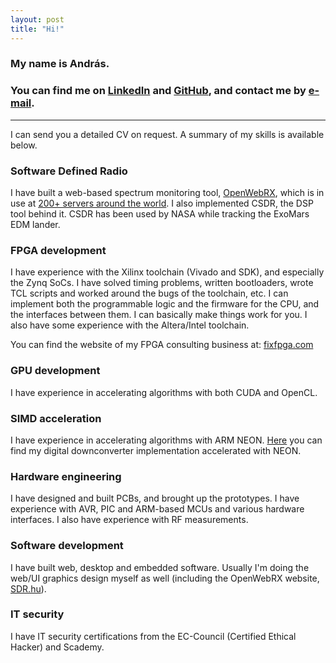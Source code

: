 ```yaml
---
layout: post
title: "Hi!"
---
```


### My name is András.

### You can find me on [LinkedIn](https://www.linkedin.com/in/andrás-retzler-69651b95) and [GitHub](https://github.com/ha7ilm), and contact me by <a href="" class="sdrhu-m-dev">e-mail</a>.

----

I can send you a detailed CV on request. A summary of my skills is available below.

### Software Defined Radio

I have built a web-based spectrum monitoring tool, [OpenWebRX](http://sdr.hu/openwebrx), which is in use at [200+ servers around the world](http://sdr.hu/map). I also implemented CSDR, the DSP tool behind it. CSDR has been used by NASA while tracking the ExoMars EDM lander.

### FPGA development

I have experience with the Xilinx toolchain (Vivado and SDK), and especially the Zynq SoCs.
I have solved timing problems, written bootloaders, wrote TCL scripts and worked around the bugs of the toolchain, etc.
I can implement both the programmable logic and the firmware for the CPU, and the interfaces between them. I can basically make things work for you.
I also have some experience with the Altera/Intel toolchain.

You can find the website of my FPGA consulting business at: [fixfpga.com](http://fixfpga.com)

### GPU development

I have experience in accelerating algorithms with both CUDA and OpenCL. 

### SIMD acceleration

I have experience in accelerating algorithms with ARM NEON. [Here](https://github.com/simonyiszk/csdr/blob/master/libcsdr.c#L352) you can find my digital downconverter implementation accelerated with NEON.

### Hardware engineering

I have designed and built PCBs, and brought up the prototypes. 
I have experience with AVR, PIC and ARM-based MCUs and various hardware interfaces.
I also have experience with RF measurements.

### Software development

I have built web, desktop and embedded software.
Usually I'm doing the web/UI graphics design myself as well (including the OpenWebRX website, [SDR.hu](https://sdr.hu)).

### IT security

I have IT security certifications from the EC-Council (Certified Ethical Hacker) and Scademy. 
